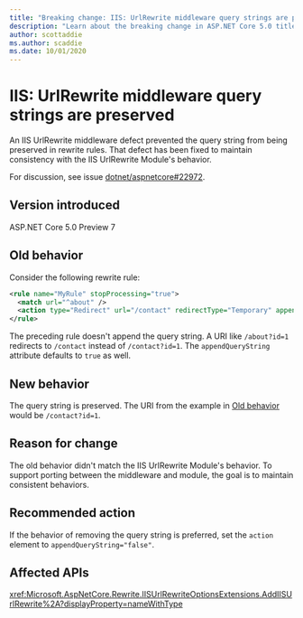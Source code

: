 ```yaml
---
title: "Breaking change: IIS: UrlRewrite middleware query strings are preserved"
description: "Learn about the breaking change in ASP.NET Core 5.0 titled IIS: UrlRewrite middleware query strings are preserved"
author: scottaddie
ms.author: scaddie
ms.date: 10/01/2020
---
```

# IIS: UrlRewrite middleware query strings are preserved

An IIS UrlRewrite middleware defect prevented the query string from being preserved in rewrite rules. That defect has been fixed to maintain consistency with the IIS UrlRewrite Module's behavior.

For discussion, see issue [dotnet/aspnetcore#22972](https://github.com/dotnet/aspnetcore/issues/22972).

## Version introduced

ASP.NET Core 5.0 Preview 7

## Old behavior

Consider the following rewrite rule:

```xml
<rule name="MyRule" stopProcessing="true">
  <match url="^about" />
  <action type="Redirect" url="/contact" redirectType="Temporary" appendQueryString="true" />
</rule>
```

The preceding rule doesn't append the query string. A URI like `/about?id=1` redirects to `/contact` instead of `/contact?id=1`. The `appendQueryString` attribute defaults to `true` as well.

## New behavior

The query string is preserved. The URI from the example in [Old behavior](#old-behavior) would be `/contact?id=1`.

## Reason for change

The old behavior didn't match the IIS UrlRewrite Module's behavior. To support porting between the middleware and module, the goal is to maintain consistent behaviors.

## Recommended action

If the behavior of removing the query string is preferred, set the `action` element to `appendQueryString="false"`.

## Affected APIs

<xref:Microsoft.AspNetCore.Rewrite.IISUrlRewriteOptionsExtensions.AddIISUrlRewrite%2A?displayProperty=nameWithType>

<!--

### Category

ASP.NET Core

### Affected APIs

`Overload:Microsoft.AspNetCore.Rewrite.IISUrlRewriteOptionsExtensions.AddIISUrlRewrite`

-->
